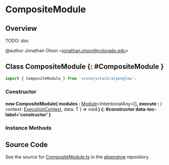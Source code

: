 # CompositeModule

## Overview

TODO: doc

@author Jonathan Olson &lt;jonathan.olson@colorado.edu&gt;

## Class CompositeModule {: #CompositeModule }


```js
import { CompositeModule } from 'scenerystack/alpenglow';
```
### Constructor

#### new CompositeModule( modules : <span style="font-weight: 400;">[Module](../alpenglow/Module.md)&lt;IntentionalAny&gt;[]</span>, execute : <span style="font-weight: 400;">( context: [ExecutionContext](../alpenglow/ExecutionContext.md), data: T ) =&gt; <span style="color: hsla(calc(var(--md-hue) + 180deg),80%,40%,1);">void</span></span> ) {: #constructor data-toc-label='constructor' }

### Instance Methods





## Source Code

See the source for [CompositeModule.ts](https://github.com/phetsims/alpenglow/blob/main/js/webgpu/compute/CompositeModule.ts) in the [alpenglow](https://github.com/phetsims/alpenglow) repository.
